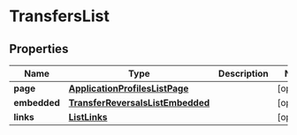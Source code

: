 

# TransfersList


## Properties

| Name | Type | Description | Notes |
|------------ | ------------- | ------------- | -------------|
|**page** | [**ApplicationProfilesListPage**](ApplicationProfilesListPage.md) |  |  [optional] |
|**embedded** | [**TransferReversalsListEmbedded**](TransferReversalsListEmbedded.md) |  |  [optional] |
|**links** | [**ListLinks**](ListLinks.md) |  |  [optional] |



